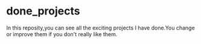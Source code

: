 # done_projects
In this reposity,you can see all the exciting projects I have done.You change or improve them if you don't really like them.

